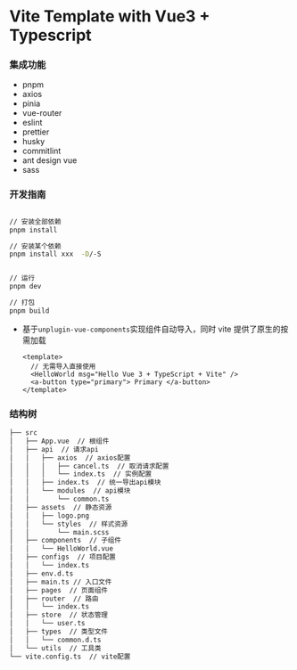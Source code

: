 # Vite Template with Vue3 + Typescript

### 集成功能

- pnpm
- axios
- pinia
- vue-router
- eslint
- prettier
- husky
- commitlint
- ant design vue
- sass

### 开发指南

```bash

// 安装全部依赖
pnpm install

// 安装某个依赖
pnpm install xxx  -D/-S


// 运行
pnpm dev

// 打包
pnpm build

```

- 基于`unplugin-vue-components`实现组件自动导入，同时 vite 提供了原生的按需加载

  ```vue
  <template>
  	// 无需导入直接使用
  	<HelloWorld msg="Hello Vue 3 + TypeScript + Vite" />
  	<a-button type="primary"> Primary </a-button>
  </template>
  ```

### 结构树

```bash
├── src
│   ├── App.vue  // 根组件
│   ├── api  // 请求api
│   │   ├── axios  // axios配置
│   │   │   ├── cancel.ts  // 取消请求配置
│   │   │   └── index.ts  // 实例配置
│   │   ├── index.ts  // 统一导出api模块
│   │   └── modules  // api模块
│   │       └── common.ts
│   ├── assets  // 静态资源
│   │   ├── logo.png
│   │   └── styles  // 样式资源
│   │       └── main.scss
│   ├── components  // 子组件
│   │   └── HelloWorld.vue
│   ├── configs  // 项目配置
│   │   └── index.ts
│   ├── env.d.ts
│   ├── main.ts // 入口文件
│   ├── pages  // 页面组件
│   ├── router  // 路由
│   │   └── index.ts
│   ├── store  // 状态管理
│   │   └── user.ts
│   ├── types  // 类型文件
│   │   └── common.d.ts
│   └── utils  // 工具类
└── vite.config.ts  // vite配置
```
